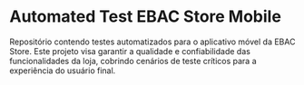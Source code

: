 ﻿# Automated Test EBAC Store Mobile

Repositório contendo testes automatizados para o aplicativo móvel da EBAC Store. Este projeto visa garantir a qualidade e confiabilidade das funcionalidades da loja, cobrindo cenários de teste críticos para a experiência do usuário final.
